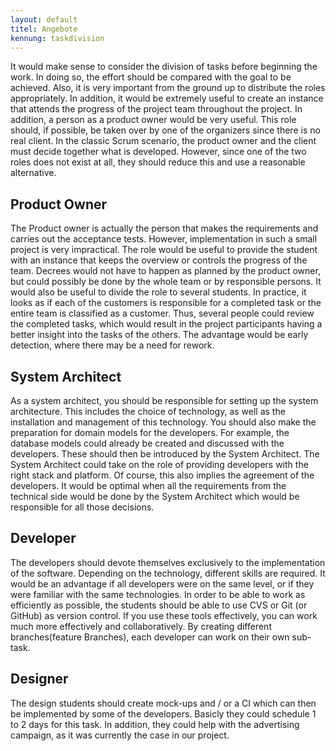 ```yaml
---
layout: default
titel: Angebote
kennung: taskdivision
---
```


It would make sense  to consider the division of tasks before beginning the work. In doing so, the effort should be
compared with the goal to be achieved. Also, it is very important from the ground up to distribute the
roles appropriately. In addition, it would be extremely useful to create an instance that attends the
progress of the project team throughout the project. In addition, a person as a product owner would
be very useful. This role should, if possible, be taken over by one of the organizers since there is no real
client. In the classic Scrum scenario, the product owner and the client must decide together what is
developed. However, since one of the two roles does not exist at all, they should reduce this and use a
reasonable alternative.

## Product Owner

The Product owner is actually the person that makes the requirements and carries out the acceptance tests. However, implementation in such a small project is very impractical. The role would be useful to provide the student with an instance that keeps the overview or controls the progress of the team.
Decrees would not have to happen as planned by the product owner, but could possibly be done by the whole team or by responsible persons.
It would also be useful to divide the role to several students. In practice, it looks as if each of the customers is responsible for a completed task or the entire team is classified as a customer. Thus, several people could review the completed tasks, which would result in the project participants having a better insight into the tasks of the others. The advantage would be early detection, where there may be a need for rework.

## System Architect

As a system architect, you should be responsible for setting up the system architecture. This includes
the choice of technology, as well as the installation and management of this technology. You should also make the preparation for domain models for the developers.
For example, the database models could already be created and discussed with the developers. These should then be introduced by the System Architect. The System Architect could take on the role of providing developers with the right stack and platform. Of course, this also implies the agreement of the developers. It would be optimal when all the requirements from the technical side would be done by the System Architect which would be responsible for all those decisions.

## Developer

The developers should devote themselves exclusively to the implementation of the software.
Depending on the technology, different skills are required. It would be an advantage if all developers
were on the same level, or if they were familiar with the same technologies. In order to be able to
work as efficiently as possible, the students should be able to use CVS or Git (or GitHub) as version
control. If you use these tools effectively, you can work much more effectively and collaboratively. By
creating different branches(feature Branches), each developer can work on their own sub-task.

## Designer

The design students should create mock-ups and / or a CI which can then be implemented by some of the developers. Basicly they could schedule 1 to 2 days for this task. In addition, they could help with the advertising campaign, as it was currently the case in our project.
